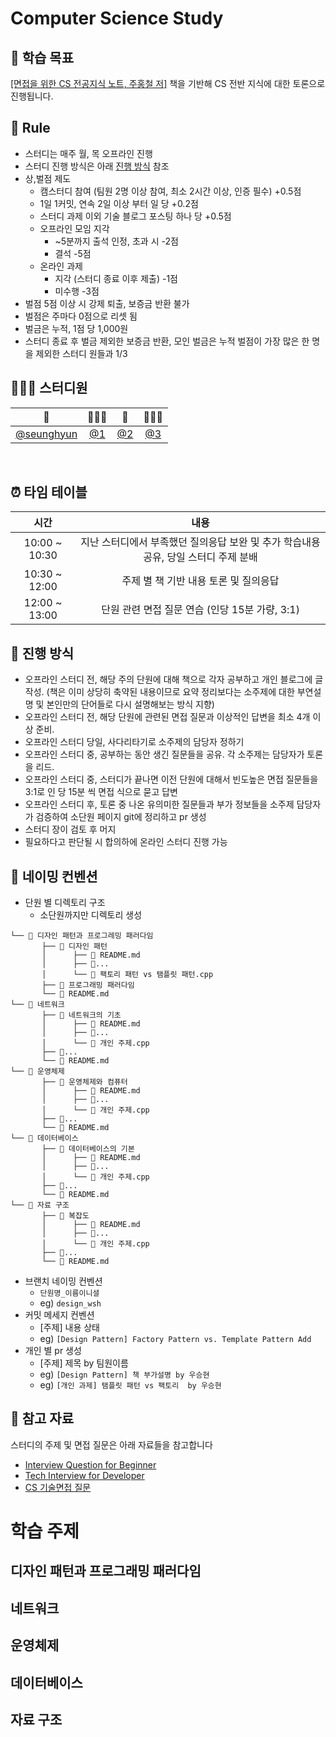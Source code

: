 # Computer Science Study



## 🎯 학습 목표
[[면접을 위한 CS 전공지식 노트, 주홍철 저]](http://www.yes24.com/Product/Goods/108887922) 책을 기반해 CS 전반 지식에 대한 토론으로 진행됩니다.



## 🌳 Rule
- 스터디는 매주 월, 목 오프라인 진행
- 스터디 진행 방식은 아래 [진행 방식](https://github.com/SeunghyunWoo99/cs-study/blob/main/README.md#-%EC%A7%84%ED%96%89-%EB%B0%A9%EC%8B%9D) 참조
- 상,벌점 제도
  - 캠스터디 참여 (팀원 2명 이상 참여, 최소 2시간 이상, 인증 필수) +0.5점
  - 1일 1커밋, 연속 2일 이상 부터 일 당 +0.2점
  - 스터디 과제 이외 기술 블로그 포스팅 하나 당 +0.5점
  - 오프라인 모임 지각
    - ~5분까지 출석 인정, 초과 시 -2점
    - 결석 -5점
  - 온라인 과제
    - 지각 (스터디 종료 이후 제출) -1점
    - 미수행 -3점
- 벌점 5점 이상 시 강제 퇴출, 보증금 반환 불가
- 벌점은 주마다 0점으로 리셋 됨
- 벌금은 누적, 1점 당 1,000원
- 스터디 종료 후 벌금 제외한 보증금 반환, 모인 벌금은 누적 벌점이 가장 많은 한 명을 제외한 스터디 원들과 1/3



## 👩🏻‍💻 스터디원

| 🫧 | 👩🏻‍💻 | 🐰 | 🧑🏻‍💻 |
| :--------------------------------------------------------------------------: | :--------------------------------------------------------------------------: | :--------------------------------------------------------------------------: | :--------------------------------------------------------------------------: |
|                   [@seunghyun](https://github.com/seunghyunwoo99)                   |                [@1](https://github.com/1)                |                   [@2](https://github.com/2)                   |                   [@3](https://github.com/3)                   |

</br>



## ⏰ 타임 테이블

|     시간      |             내용              |
| :-----------: | :---------------------------: |
| 10:00 ~ 10:30 | 지난 스터디에서 부족했던 질의응답 보완 및 추가 학습내용 공유, 당일 스터디 주제 분배 |
| 10:30 ~ 12:00 |           주제 별 책 기반 내용 토론 및 질의응답           |
| 12:00 ~ 13:00 |       단원 관련 면접 질문 연습 (인당 15분 가량, 3:1)        |



## 📓 진행 방식

- 오프라인 스터디 전, 해당 주의 단원에 대해 책으로 각자 공부하고 개인 블로그에 글 작성. (책은 이미 상당히 축약된 내용이므로 요약 정리보다는 소주제에 대한 부연설명 및 본인만의 단어들로 다시 설명해보는 방식 지향)
- 오프라인 스터디 전, 해당 단원에 관련된 면접 질문과 이상적인 답변을 최소 4개 이상 준비.
- 오프라인 스터디 당일, 사다리타기로 소주제의 담당자 정하기
- 오프라인 스터디 중, 공부하는 동안 생긴 질문들을 공유. 각 소주제는 담당자가 토론을 리드.
- 오프라인 스터디 중, 스터디가 끝나면 이전 단원에 대해서 빈도높은 면접 질문들을 3:1로 인 당 15분 씩 면접 식으로 묻고 답변
- 오프라인 스터디 후, 토론 중 나온 유의미한 질문들과 부가 정보들을 소주제 담당자가 검증하여 소단원 페이지 git에 정리하고 pr 생성
- 스터디 장이 검토 후 머지
- 필요하다고 판단될 시 합의하에 온라인 스터디 진행 가능



## 🌱 네이밍 컨벤션
- 단원 별 디렉토리 구조
  - 소단원까지만 디렉토리 생성
```
└── 📂 디자인 패턴과 프로그레밍 패러다임
       ├── 📂 디자인 패턴
       │      ├── 💾 README.md
       │      ├── 💾...
       │      └── 💾 팩토리 패턴 vs 탬플릿 패턴.cpp
       ├── 📂 프로그래밍 패러다임
       └── 💾 README.md
└── 📂 네트워크
       ├── 📂 네트워크의 기초
       │      ├── 💾 README.md
       │      ├── 💾...
       │      └── 💾 개인 주제.cpp
       ├── 📂...
       └── 💾 README.md
└── 📂 운영체제
       ├── 📂 운영체제와 컴퓨터
       │      ├── 💾 README.md
       │      ├── 💾...
       │      └── 💾 개인 주제.cpp
       ├── 📂...
       └── 💾 README.md
└── 📂 데이터베이스
       ├── 📂 데이터베이스의 기본
       │      ├── 💾 README.md
       │      ├── 💾...
       │      └── 💾 개인 주제.cpp
       ├── 📂...
       └── 💾 README.md
└── 📂 자료 구조
       ├── 📂 복잡도
       │      ├── 💾 README.md
       │      ├── 💾...
       │      └── 💾 개인 주제.cpp
       ├── 📂...
       └── 💾 README.md
```
- 브랜치 네이밍 컨벤션
  - `단원명_이름이니셜`
  - eg) `design_wsh`
- 커밋 메세지 컨벤션
  - [주제] 내용 상태
  - eg) `[Design Pattern] Factory Pattern vs. Template Pattern Add`
- 개인 별 pr 생성
  - [주제] 제목 by 팀원이름
  - eg) `[Design Pattern] 책 부가설명 by 우승현`
  - eg) `[개인 과제] 탬플릿 패턴 vs 팩토리  by 우승현`




## 🔗 참고 자료
스터디의 주제 및 면접 질문은 아래 자료들을 참고합니다
- [Interview Question for Beginner](https://github.com/JaeYeopHan/Interview_Question_for_Beginner)
- [Tech Interview for Developer](https://github.com/gyoogle/tech-interview-for-developer)
- [CS 기술면접 질문](https://mangkyu.tistory.com/88)






# 학습 주제


## 디자인 패턴과 프로그래밍 패러다임




## 네트워크


  

## 운영체제




## 데이터베이스




##  자료 구조





